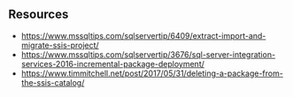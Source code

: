
## Resources

- <https://www.mssqltips.com/sqlservertip/6409/extract-import-and-migrate-ssis-project/>
- <https://www.mssqltips.com/sqlservertip/3676/sql-server-integration-services-2016-incremental-package-deployment/>
- <https://www.timmitchell.net/post/2017/05/31/deleting-a-package-from-the-ssis-catalog/>
